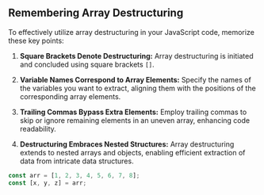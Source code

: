 ## Remembering Array Destructuring

To effectively utilize array destructuring in your JavaScript code, memorize these key points:

1. **Square Brackets Denote Destructuring:** Array destructuring is initiated and concluded using square brackets `[]`.

2. **Variable Names Correspond to Array Elements:** Specify the names of the variables you want to extract, aligning them with the positions of the corresponding array elements.

3. **Trailing Commas Bypass Extra Elements:** Employ trailing commas to skip or ignore remaining elements in an uneven array, enhancing code readability.

4. **Destructuring Embraces Nested Structures:** Array destructuring extends to nested arrays and objects, enabling efficient extraction of data from intricate data structures.

```js
const arr = [1, 2, 3, 4, 5, 6, 7, 8];
const [x, y, z] = arr;
```
